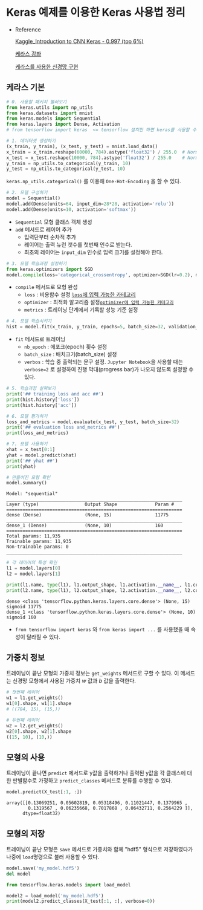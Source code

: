 # Keras 예제를 이용한 Keras 사용법 정리

* Reference

  [Kaggle_Introduction to CNN Keras - 0.997 (top 6%)](https://www.kaggle.com/yassineghouzam/introduction-to-cnn-keras-0-997-top-6)

  [케라스 강좌](https://tykimos.github.io/lecture/)

  [케라스를 사용한 신경망 구현](https://datascienceschool.net/view-notebook/51e147088d474fe1bf32e394394eaea7/)

## 케라스 기본

```python
# 0. 사용할 패키지 불러오기
from keras.utils import np_utils
from keras.datasets import mnist
from keras.models import Sequential
from keras.layers import Dense, Activation
# from tensorflow import keras  <= tensorflow 설치만 하면 keras를 사용할 수 있다.
```

```python
# 1. 데이터셋 생성하기
(x_train, y_train), (x_test, y_test) = mnist.load_data()
x_train = x_train.reshape(60000, 784).astype('float32') / 255.0  # Normalization
x_test = x_test.reshape(10000, 784).astype('float32') / 255.0    # Normalization
y_train = np_utils.to_categorical(y_train, 10)
y_test = np_utils.to_categorical(y_test, 10)
```

`keras.np_utils.categorical()` 를 이용해 `One-Hot-Encoding` 을 할 수 있다.

```python
# 2. 모델 구성하기
model = Sequential()
model.add(Dense(units=64, input_dim=28*28, activation='relu'))
model.add(Dense(units=10, activation='softmax'))
```

* `Sequential` 모형 클래스 객체 생성
* `add` 메서드로 레이어 추가
  * 입력단부터 순차적 추가
  * 레이어는 출력 뉴런 갯수를 첫번째 인수로 받는다.
  * 최초의 레이어는 `input_dim` 인수로 입력 크기를 설정해야 한다.

```python
# 3. 모델 학습과정 설정하기
from keras.optimizers import SGD
model.compile(loss='categorical_crossentropy', optimizer=SGD(lr=0.2), metrics=['accuracy'])
```

* `compile` 메서드로 모형 완성  
  * `loss` : 비용함수 설정 [`loss`에 입력 가능한 카테고리](https://keras.io/losses/)
  * `optimizer` : 최적화 알고리즘 설정[`optimizer에 입력 가능한 카테고리`](https://keras.io/optimizers/)
  * `metrics` : 트레이닝 단계에서 기록할 성능 기준 설정

```python
# 4. 모델 학습시키기
hist = model.fit(x_train, y_train, epochs=5, batch_size=32, validation_data=(x_test, y_test), verbose=2)
```

* `fit` 메서드로 트레이닝
  * `nb_epoch` : 에포크(epoch) 횟수 설정
  * `batch_size` : 배치크기(batch_size) 설정
  * `verbos` : 학습 중 출력되는 문구 설정. `Jupyter Notebook`을 사용할 때는 `verbose=2` 로 설정하여 진행 막대(progress bar)가 나오지 않도록 설정할 수 있다.

```python
# 5. 학습과정 살펴보기
print('## training loss and acc ##')
print(hist.history['loss'])
print(hist.history['acc'])
```

```python
# 6. 모델 평가하기
loss_and_metrics = model.evaluate(x_test, y_test, batch_size=32)
print('## evaluation loss and_metrics ##')
print(loss_and_metrics)

# 7. 모델 사용하기
xhat = x_test[0:1]
yhat = model.predict(xhat)
print('## yhat ##')
print(yhat)
```

```python
# 만들어진 모형 확인
model.summary()
```

```
Model: "sequential"
_________________________________________________________________
Layer (type)                 Output Shape              Param #   
=================================================================
dense (Dense)                (None, 15)                11775     
_________________________________________________________________
dense_1 (Dense)              (None, 10)                160       
=================================================================
Total params: 11,935
Trainable params: 11,935
Non-trainable params: 0
_________________________________________________________________
```

```python
# 각 레이어의 특성 확인
l1 = model.layers[0]
l2 = model.layers[1]

print(l1.name, type(l1), l1.output_shape, l1.activation.__name__, l1.count_params())
print(l2.name, type(l1), l2.output_shape, l2.activation.__name__, l2.count_params())
```

```
dense <class 'tensorflow.python.keras.layers.core.dense'> (None, 15) sigmoid 11775
dense_1 <class 'tensorflow.python.keras.layers.core.dense'> (None, 10) sigmoid 160
```

* `from tensorflow import keras` 와 `from keras import ...` 를 사용했을 때 속성이 달라질 수 있다.

## 가중치 정보

트레이닝이 끝난 모형의 가중치 정보는 `get_weights` 메서드로 구할 수 있다. 이 메서드는 신경망 모형에서 사용된 가중치 *w* 값과 *b* 값을 출력한다.

```python
# 첫번째 레이어
w1 = l1.get_weights()
w1[0].shape, w1[1].shape
# ((784, 15), (15,))

# 두번째 레이어
w2 = l2.get_weights()
w2[0].shape, w2[1].shape
((15, 10), (10,))
```

## 모형의 사용

트레이닝이 끝나면 `predict` 메서드로 y값을 출력하거나 출력된 y값을 각 클래스에 대한 판별함수로 가정하고 `predict_classes` 메서드로 분류를 수행할 수 있다.

```python
model.predict(X_test[:1, :])
```

```
array([[0.13069251, 0.05602819, 0.05318496, 0.11021447, 0.1379965 ,
        0.1319567 , 0.06235668, 0.7017868 , 0.06432711, 0.2564229 ]],
      dtype=float32)
```

## 모형의 저장

트레이닝이 끝난 모형은 `save` 메서드로 가중치와 함께 "hdf5" 형식으로 저장하였다가 나중에 `load`명령으로 불러 사용할 수 있다. 

```python
model.save('my_model.hdf5')
del model

from tensorflow.keras.models import load_model

model2 = load_model('my_model.hdf5')
print(model2.predict_classes(X_test[:1, :], verbose=0))
```



